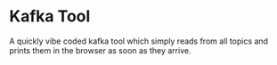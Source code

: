 # Kafka Tool

A quickly vibe coded kafka tool which simply reads from all topics and prints them in the browser as soon as they arrive.